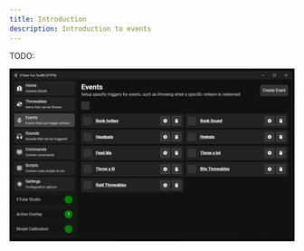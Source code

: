 ```yaml
---
title: Introduction
description: Introduction to events
---
```


TODO:

![Events](./images/events.png)